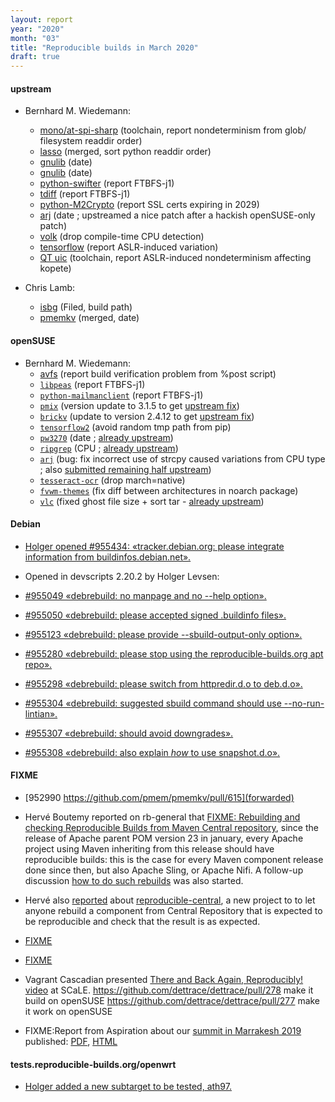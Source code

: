 ```yaml
---
layout: report
year: "2020"
month: "03"
title: "Reproducible builds in March 2020"
draft: true
---
```


#### upstream

* Bernhard M. Wiedemann:
    * [mono/at-spi-sharp](https://github.com/mono/mono/issues/19257) (toolchain, report nondeterminism from glob/ filesystem readdir order)
    * [lasso](https://dev.entrouvert.org/issues/40454) (merged, sort python readdir order)
    * [gnulib](https://lists.gnu.org/archive/html/bug-gnulib/2020-03/msg00024.html) (date)
    * [gnulib](https://lists.gnu.org/archive/html/bug-gnulib/2020-03/msg00061.html) (date)
    * [python-swifter](https://github.com/jmcarpenter2/swifter/issues/102) (report FTBFS-j1)
    * [tdiff](https://github.com/F-i-f/tdiff/issues/2) (report FTBFS-j1)
    * [python-M2Crypto](https://gitlab.com/m2crypto/m2crypto/-/issues/275) (report SSL certs expiring in 2029)
    * [arj](https://sourceforge.net/p/arj/git/merge-requests/2/) (date ; upstreamed a nice patch after a hackish openSUSE-only patch)
    * [volk](https://github.com/gnuradio/volk/pull/370) (drop compile-time CPU detection)
    * [tensorflow](https://github.com/tensorflow/tensorflow/issues/37997) (report ASLR-induced variation)
    * [QT uic](https://bugreports.qt.io/browse/QTBUG-83186) (toolchain, report ASLR-induced nondeterminism affecting kopete)


* Chris Lamb:
    * [isbg](https://gitlab.com/isbg/isbg/-/issues/151) (Filed, build path)
    * [pmemkv](https://github.com/pmem/pmemkv/pull/615) (merged, date)

#### openSUSE

* Bernhard M. Wiedemann:
    * [avfs](https://bugzilla.opensuse.org/show_bug.cgi?id=1168126) (report build verification problem from %post script)
    * [`libpeas`](https://bugzilla.opensuse.org/show_bug.cgi?id=1165442) (report FTBFS-j1)
    * [`python-mailmanclient`](https://bugzilla.opensuse.org/show_bug.cgi?id=1165453) (report FTBFS-j1)
    * [`pmix`](https://build.opensuse.org/request/show/788084) (version update to 3.1.5 to get [upstream fix](https://github.com/openpmix/openpmix/pull/1560))
    * [`brickv`](https://build.opensuse.org/request/show/788096) (update to version 2.4.12 to get [upstream fix](https://github.com/Tinkerforge/brickv/pull/23))
    * [`tensorflow2`](https://build.opensuse.org/request/show/787621) (avoid random tmp path from pip)
    * [`pw3270`](https://build.opensuse.org/request/show/788088) (date ; [already upstream](https://github.com/PerryWerneck/pw3270/pull/2))
    * [`ripgrep`](https://build.opensuse.org/request/show/788111) (CPU ; [already upstream](https://github.com/BurntSushi/ripgrep/commit/12e41809850a4ac14ed200101ef8b033d2a20c38))
    * [`arj`](https://build.opensuse.org/request/show/788351) (bug: fix incorrect use of strcpy caused variations from CPU type ; also [submitted remaining half upstream](https://sourceforge.net/p/arj/git/merge-requests/1/))
    * [`tesseract-ocr`](https://build.opensuse.org/request/show/788680) (drop march=native)
    * [`fvwm-themes`](https://build.opensuse.org/request/show/789880) (fix diff between architectures in noarch package)
    * [`vlc`](https://build.opensuse.org/request/show/790372) (fixed ghost file size + sort tar - [already upstream](https://github.com/videolan/vlc/commit/87ea3c0dfb7367b434f688d657f931c074bb34f4))

#### Debian

* [Holger opened #955434: «tracker.debian.org: please integrate information from buildinfos.debian.net».](https://bugs.debian.org/955434)


* Opened in devscripts 2.20.2 by Holger Levsen:
* [#955049 «debrebuild: no manpage and no --help option».](https://bugs.debian.org/955049)
* [#955050 «debrebuild: please accepted signed .buildinfo files».](https://bugs.debian.org/955050)
* [#955123 «debrebuild: please provide --sbuild-output-only option».](https://bugs.debian.org/955123)
* [#955280 «debrebuild: please stop using the reproducible-builds.org apt repo».](https://bugs.debian.org/955280)
* [#955298 «debrebuild: please switch from httpredir.d.o to deb.d.o».](https://bugs.debian.org/955298)
* [#955304 «debrebuild: suggested sbuild command should use --no-run-lintian».](https://bugs.debian.org/955304)
* [#955307 «debrebuild: should avoid downgrades».](https://bugs.debian.org/955307)
* [#955308 «debrebuild: also explain *how* to use snapshot.d.o».](https://bugs.debian.org/955308)


#### FIXME

* [952990 https://github.com/pmem/pmemkv/pull/615](forwarded)

* Hervé Boutemy reported on rb-general that [FIXME: Rebuilding and checking Reproducible Builds from Maven Central repository](https://lists.reproducible-builds.org/pipermail/rb-general/2020-March/001862.html), since the release of Apache parent POM version 23 in january, every Apache project using Maven inheriting from this release should have reproducible builds: this is the case for every Maven component release done since then, but also Apache Sling, or Apache Nifi. A follow-up discussion [how to do such rebuilds](https://lists.apache.org/thread.html/ra05a971a2de961d27691bd4624850a06a862b4223116c0c904be8397%40%3Cdev.maven.apache.org%3E) was also started.

* Hervé also [reported](https://lists.reproducible-builds.org/pipermail/rb-general/2020-March/001869.html) about [reproducible-central](https://github.com/jvm-repo-rebuild/reproducible-central), a new project to to let anyone rebuild a component from Central Repository that is expected to be reproducible and check that the result is as expected.


* [FIXME](https://youtu.be/YkmS-vf12nE)

* [FIXME](https://salsa.debian.org/installer-team/debian-installer/-/merge_requests/13#note_149617)

* Vagrant Cascadian presented [There and Back Again, Reproducibly!](https://www.socallinuxexpo.org/scale/18x/presentations/there-and-back-again-reproducibly) [video](https://youtu.be/wRmOOKugpTc?t=19053) at SCaLE.
    https://github.com/dettrace/dettrace/pull/278 make it build on openSUSE
    https://github.com/dettrace/dettrace/pull/277 make it work on openSUSE

* FIXME:Report from Aspiration about our [summit in Marrakesh 2019](https://reproducible-builds.org/events/Marrakesh2019/) published: [PDF](https://reproducible-builds.org/files/ReproducibleSummit5EventDocumentation.pdf), [HTML](https://reproducible-builds.org/files/ReproducibleSummit5EventDocumentation.html)

#### tests.reproducible-builds.org/openwrt

* [Holger added a new subtarget to be tested, ath97.](https://tests.reproducible-builds.org/openwrt/openwrt_ath97.html)
